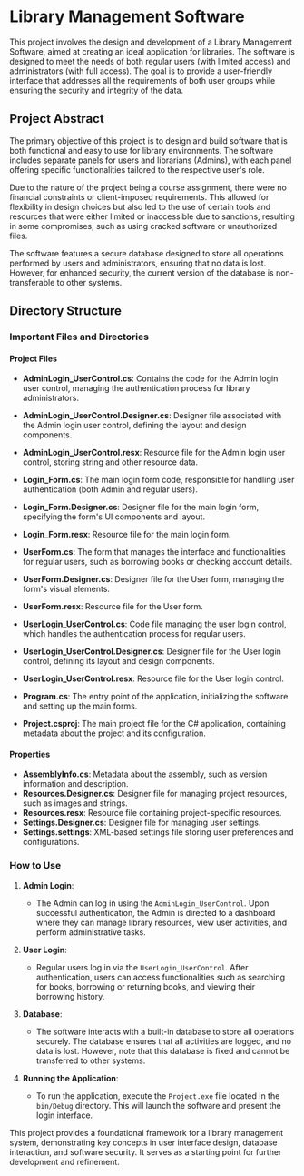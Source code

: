 # Library Management Software

This project involves the design and development of a Library Management Software, aimed at creating an ideal application for libraries. The software is designed to meet the needs of both regular users (with limited access) and administrators (with full access). The goal is to provide a user-friendly interface that addresses all the requirements of both user groups while ensuring the security and integrity of the data.

## Project Abstract

The primary objective of this project is to design and build software that is both functional and easy to use for library environments. The software includes separate panels for users and librarians (Admins), with each panel offering specific functionalities tailored to the respective user's role. 

Due to the nature of the project being a course assignment, there were no financial constraints or client-imposed requirements. This allowed for flexibility in design choices but also led to the use of certain tools and resources that were either limited or inaccessible due to sanctions, resulting in some compromises, such as using cracked software or unauthorized files.

The software features a secure database designed to store all operations performed by users and administrators, ensuring that no data is lost. However, for enhanced security, the current version of the database is non-transferable to other systems.

## Directory Structure

### Important Files and Directories

#### Project Files

- **AdminLogin_UserControl.cs**: Contains the code for the Admin login user control, managing the authentication process for library administrators.
- **AdminLogin_UserControl.Designer.cs**: Designer file associated with the Admin login user control, defining the layout and design components.
- **AdminLogin_UserControl.resx**: Resource file for the Admin login user control, storing string and other resource data.
  
- **Login_Form.cs**: The main login form code, responsible for handling user authentication (both Admin and regular users).
- **Login_Form.Designer.cs**: Designer file for the main login form, specifying the form's UI components and layout.
- **Login_Form.resx**: Resource file for the main login form.

- **UserForm.cs**: The form that manages the interface and functionalities for regular users, such as borrowing books or checking account details.
- **UserForm.Designer.cs**: Designer file for the User form, managing the form's visual elements.
- **UserForm.resx**: Resource file for the User form.

- **UserLogin_UserControl.cs**: Code file managing the user login control, which handles the authentication process for regular users.
- **UserLogin_UserControl.Designer.cs**: Designer file for the User login control, defining its layout and design components.
- **UserLogin_UserControl.resx**: Resource file for the User login control.

- **Program.cs**: The entry point of the application, initializing the software and setting up the main forms.

- **Project.csproj**: The main project file for the C# application, containing metadata about the project and its configuration.

#### Properties

- **AssemblyInfo.cs**: Metadata about the assembly, such as version information and description.
- **Resources.Designer.cs**: Designer file for managing project resources, such as images and strings.
- **Resources.resx**: Resource file containing project-specific resources.
- **Settings.Designer.cs**: Designer file for managing user settings.
- **Settings.settings**: XML-based settings file storing user preferences and configurations.

### How to Use

1. **Admin Login**: 
   - The Admin can log in using the `AdminLogin_UserControl`. Upon successful authentication, the Admin is directed to a dashboard where they can manage library resources, view user activities, and perform administrative tasks.

2. **User Login**: 
   - Regular users log in via the `UserLogin_UserControl`. After authentication, users can access functionalities such as searching for books, borrowing or returning books, and viewing their borrowing history.

3. **Database**:
   - The software interacts with a built-in database to store all operations securely. The database ensures that all activities are logged, and no data is lost. However, note that this database is fixed and cannot be transferred to other systems.

4. **Running the Application**:
   - To run the application, execute the `Project.exe` file located in the `bin/Debug` directory. This will launch the software and present the login interface.

This project provides a foundational framework for a library management system, demonstrating key concepts in user interface design, database interaction, and software security. It serves as a starting point for further development and refinement.
